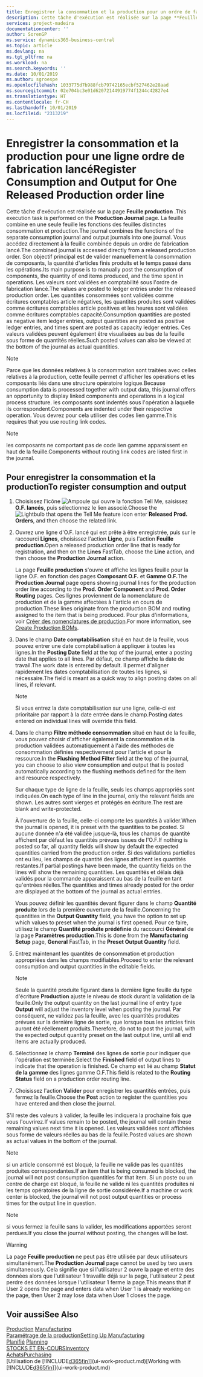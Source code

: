 ```yaml
---
title: Enregistrer la consommation et la production pour un ordre de fabrication | Microsoft Docs
description: Cette tâche d'exécution est réalisée sur la page **Feuille production** . La feuille combine en une seule feuille les fonctions des feuilles distinctes consommation et production. Vous accédez directement à la feuille combinée depuis un ordre de fabrication lancé. Son objectif principal est de valider manuellement la consommation de composants, la quantité d'articles finis produits et le temps passé dans les opérations.
services: project-madeira
documentationcenter: ''
author: SorenGP
ms.service: dynamics365-business-central
ms.topic: article
ms.devlang: na
ms.tgt_pltfrm: na
ms.workload: na
ms.search.keywords: ''
ms.date: 10/01/2019
ms.author: sgroespe
ms.openlocfilehash: 1033775d7b988fcb79742165ecbf527462e28aad
ms.sourcegitcommit: 02e704bc3e01d62072144919774f1244c42827e4
ms.translationtype: HT
ms.contentlocale: fr-CH
ms.lasthandoff: 10/01/2019
ms.locfileid: "2313219"
---
```

# <a name="register-consumption-and-output-for-one-released-production-order-line"></a><span data-ttu-id="272db-106">Enregistrer la consommation et la production pour une ligne ordre de fabrication lancé</span><span class="sxs-lookup"><span data-stu-id="272db-106">Register Consumption and Output for One Released Production order line</span></span>
<span data-ttu-id="272db-107">Cette tâche d'exécution est réalisée sur la page **Feuille production** .</span><span class="sxs-lookup"><span data-stu-id="272db-107">This execution task is performed on the **Production Journal** page.</span></span> <span data-ttu-id="272db-108">La feuille combine en une seule feuille les fonctions des feuilles distinctes consommation et production.</span><span class="sxs-lookup"><span data-stu-id="272db-108">The journal combines the functions of the separate consumption journal and output journals into one journal.</span></span> <span data-ttu-id="272db-109">Vous accédez directement à la feuille combinée depuis un ordre de fabrication lancé.</span><span class="sxs-lookup"><span data-stu-id="272db-109">The combined journal is accessed directly from a released production order.</span></span> <span data-ttu-id="272db-110">Son objectif principal est de valider manuellement la consommation de composants, la quantité d'articles finis produits et le temps passé dans les opérations.</span><span class="sxs-lookup"><span data-stu-id="272db-110">Its main purpose is to manually post the consumption of components, the quantity of end items produced, and the time spent in operations.</span></span> <span data-ttu-id="272db-111">Les valeurs sont validées en comptabilité sous l'ordre de fabrication lancé.</span><span class="sxs-lookup"><span data-stu-id="272db-111">The values are posted to ledger entries under the released production order.</span></span> <span data-ttu-id="272db-112">Les quantités consommées sont validées comme écritures comptables article négatives, les quantités produites sont validées comme écritures comptables article positives et les heures sont validées comme écritures comptables capacité.</span><span class="sxs-lookup"><span data-stu-id="272db-112">Consumption quantities are posted as negative item ledger entries, output quantities are posted as positive ledger entries, and times spent are posted as capacity ledger entries.</span></span> <span data-ttu-id="272db-113">Ces valeurs validées peuvent également être visualisées au bas de la feuille sous forme de quantités réelles.</span><span class="sxs-lookup"><span data-stu-id="272db-113">Such posted values can also be viewed at the bottom of the journal as actual quantities.</span></span>  

> [!NOTE]  
>  <span data-ttu-id="272db-114">Parce que les données relatives à la consommation sont traitées avec celles relatives à la production, cette feuille permet d'afficher les opérations et les composants liés dans une structure opératoire logique.</span><span class="sxs-lookup"><span data-stu-id="272db-114">Because consumption data is processed together with output data, this journal offers an opportunity to display linked components and operations in a logical process structure.</span></span> <span data-ttu-id="272db-115">les composants sont indentés sous l'opération à laquelle ils correspondent.</span><span class="sxs-lookup"><span data-stu-id="272db-115">Components are indented under their respective operation.</span></span> <span data-ttu-id="272db-116">Vous devrez pour cela utiliser des codes lien gamme.</span><span class="sxs-lookup"><span data-stu-id="272db-116">This requires that you use routing link codes.</span></span>  

> [!NOTE]  
>  <span data-ttu-id="272db-117">les composants ne comportant pas de code lien gamme apparaissent en haut de la feuille.</span><span class="sxs-lookup"><span data-stu-id="272db-117">Components without routing link codes are listed first in the journal.</span></span>  

## <a name="to-register-consumption-and-output"></a><span data-ttu-id="272db-118">Pour enregistrer la consommation et la production</span><span class="sxs-lookup"><span data-stu-id="272db-118">To register consumption and output</span></span>  
1.  <span data-ttu-id="272db-119">Choisissez l'icône ![Ampoule qui ouvre la fonction Tell Me](media/ui-search/search_small.png "Dites-moi ce que vous voulez faire"), saisissez **O.F. lancés**, puis sélectionnez le lien associé.</span><span class="sxs-lookup"><span data-stu-id="272db-119">Choose the ![Lightbulb that opens the Tell Me feature](media/ui-search/search_small.png "Tell me what you want to do") icon enter **Released Prod. Orders**, and then choose the related link.</span></span>  
2.  <span data-ttu-id="272db-120">Ouvrez une ligne d'O.F. lancé qui est prête à être enregistrée, puis sur le raccourci **Lignes**, choisissez l'action **Ligne**, puis l'action **Feuille production**.</span><span class="sxs-lookup"><span data-stu-id="272db-120">Open a released production order line that is ready for registration, and then on the **Lines** FastTab, choose the **Line** action, and then choose the **Production Journal** action.</span></span>  

    <span data-ttu-id="272db-121">La page **Feuille production** s'ouvre et affiche les lignes feuille pour la ligne O.F. en fonction des pages **Composant O.F.** et **Gamme O.F.**</span><span class="sxs-lookup"><span data-stu-id="272db-121">The **Production Journal** page opens showing journal lines for the production order line according to the **Prod. Order Component** and **Prod. Order Routing** pages.</span></span> <span data-ttu-id="272db-122">Ces lignes proviennent de la nomenclature de production et de la gamme affectées à l'article en cours de production.</span><span class="sxs-lookup"><span data-stu-id="272db-122">These lines originate from the production BOM and routing assigned to the item that is being produced.</span></span> <span data-ttu-id="272db-123">Pour plus d'informations, voir [Créer des nomenclatures de production](production-how-to-create-routings.md).</span><span class="sxs-lookup"><span data-stu-id="272db-123">For more information, see [Create Production BOMs](production-how-to-create-routings.md).</span></span>  

3.  <span data-ttu-id="272db-124">Dans le champ **Date comptabilisation** situé en haut de la feuille, vous pouvez entrer une date comptabilisation à appliquer à toutes les lignes.</span><span class="sxs-lookup"><span data-stu-id="272db-124">In the **Posting Date** field at the top of the journal, enter a posting date that applies to all lines.</span></span> <span data-ttu-id="272db-125">Par défaut, ce champ affiche la date de travail.</span><span class="sxs-lookup"><span data-stu-id="272db-125">The work date is entered by default.</span></span> <span data-ttu-id="272db-126">Il permet d'aligner rapidement les dates comptabilisation de toutes les lignes, si nécessaire.</span><span class="sxs-lookup"><span data-stu-id="272db-126">The field is meant as a quick way to align posting dates on all lines, if relevant.</span></span>  

    > [!NOTE]  
    >  <span data-ttu-id="272db-127">Si vous entrez la date comptabilisation sur une ligne, celle-ci est prioritaire par rapport à la date entrée dans le champ.</span><span class="sxs-lookup"><span data-stu-id="272db-127">Posting dates entered on individual lines will override this field.</span></span>  

4.  <span data-ttu-id="272db-128">Dans le champ **Filtre méthode consommation** situé en haut de la feuille, vous pouvez choisir d'afficher également la consommation et la production validées automatiquement à l'aide des méthodes de consommation définies respectivement pour l'article et pour la ressource.</span><span class="sxs-lookup"><span data-stu-id="272db-128">In the **Flushing Method Filter** field at the top of the journal, you can choose to also view consumption and output that is posted automatically according to the flushing methods defined for the item and resource respectively.</span></span>  

    <span data-ttu-id="272db-129">Sur chaque type de ligne de la feuille, seuls les champs appropriés sont indiquées.</span><span class="sxs-lookup"><span data-stu-id="272db-129">On each type of line in the journal, only the relevant fields are shown.</span></span> <span data-ttu-id="272db-130">Les autres sont vierges et protégés en écriture.</span><span class="sxs-lookup"><span data-stu-id="272db-130">The rest are blank and write-protected.</span></span>  

    <span data-ttu-id="272db-131">À l'ouverture de la feuille, celle-ci comporte les quantités à valider.</span><span class="sxs-lookup"><span data-stu-id="272db-131">When the journal is opened, it is preset with the quantities to be posted.</span></span> <span data-ttu-id="272db-132">Si aucune donnée n'a été validée jusque-là, tous les champs de quantité affichent par défaut les quantités prévues issues de l'O.F.</span><span class="sxs-lookup"><span data-stu-id="272db-132">If nothing is posted so far, all quantity fields will show by default the expected quantities carried from the production order.</span></span> <span data-ttu-id="272db-133">Si des validations partielles ont eu lieu, les champs de quantité des lignes affichent les quantités restantes.</span><span class="sxs-lookup"><span data-stu-id="272db-133">If partial postings have been made, the quantity fields on the lines will show the remaining quantities.</span></span> <span data-ttu-id="272db-134">Les quantités et délais déjà validés pour la commande apparaissent au bas de la feuille en tant qu'entrées réelles.</span><span class="sxs-lookup"><span data-stu-id="272db-134">The quantities and times already posted for the order are displayed at the bottom of the journal as actual entries.</span></span>  

    <span data-ttu-id="272db-135">Vous pouvez définir les quantités devant figurer dans le champ **Quantité produite** lors de la première ouverture de la feuille.</span><span class="sxs-lookup"><span data-stu-id="272db-135">Concerning the quantities in the **Output Quantity** field, you have the option to set up which values to preset when the journal is first opened.</span></span> <span data-ttu-id="272db-136">Pour ce faire, utilisez le champ **Quantité produite prédéfinie** du raccourci **Général** de la page **Paramètres production**.</span><span class="sxs-lookup"><span data-stu-id="272db-136">This is done from the **Manufacturing Setup** page, **General** FastTab, in the **Preset Output Quantity** field.</span></span>

5.  <span data-ttu-id="272db-137">Entrez maintenant les quantités de consommation et production appropriées dans les champs modifiables.</span><span class="sxs-lookup"><span data-stu-id="272db-137">Proceed to enter the relevant consumption and output quantities in the editable fields.</span></span>  

    > [!NOTE]  
    >  <span data-ttu-id="272db-138">Seule la quantité produite figurant dans la dernière ligne feuille du type d'écriture **Production** ajuste le niveau de stock durant la validation de la feuille.</span><span class="sxs-lookup"><span data-stu-id="272db-138">Only the output quantity on the last journal line of entry type **Output** will adjust the inventory level when posting the journal.</span></span> <span data-ttu-id="272db-139">Par conséquent, ne validez pas la feuille, avec les quantités produites prévues sur la dernière ligne de sortie, que lorsque tous les articles finis auront été réellement produits.</span><span class="sxs-lookup"><span data-stu-id="272db-139">Therefore, do not to post the journal, with the expected output quantity preset on the last output line, until all end items are actually produced.</span></span>  

6.  <span data-ttu-id="272db-140">Sélectionnez le champ **Terminé** des lignes de sortie pour indiquer que l'opération est terminée.</span><span class="sxs-lookup"><span data-stu-id="272db-140">Select the **Finished** field of output lines to indicate that the operation is finished.</span></span> <span data-ttu-id="272db-141">Ce champ est lié au champ **Statut de la gamme** des lignes gamme O.F.</span><span class="sxs-lookup"><span data-stu-id="272db-141">This field is related to the **Routing Status** field on a production order routing line.</span></span>  
7.  <span data-ttu-id="272db-142">Choisissez l'action **Valider** pour enregistrer les quantités entrées, puis fermez la feuille.</span><span class="sxs-lookup"><span data-stu-id="272db-142">Choose the **Post** action to register the quantities you have entered and then close the journal.</span></span>  

<span data-ttu-id="272db-143">S'il reste des valeurs à valider, la feuille les indiquera la prochaine fois que vous l'ouvrirez.</span><span class="sxs-lookup"><span data-stu-id="272db-143">If values remain to be posted, the journal will contain these remaining values next time it is opened.</span></span> <span data-ttu-id="272db-144">Les valeurs validées sont affichées sous forme de valeurs réelles au bas de la feuille.</span><span class="sxs-lookup"><span data-stu-id="272db-144">Posted values are shown as actual values in the bottom of the journal.</span></span>  

> [!NOTE]  
>  <span data-ttu-id="272db-145"> si un article consommé est bloqué, la feuille ne valide pas les quantités produites correspondantes.</span><span class="sxs-lookup"><span data-stu-id="272db-145">If an item that is being consumed is blocked, the journal will not post consumption quantities for that item.</span></span> <span data-ttu-id="272db-146">Si un poste ou un centre de charge est bloqué, la feuille ne valide ni les quantités produites ni les temps opératoires de la ligne de sortie considérée.</span><span class="sxs-lookup"><span data-stu-id="272db-146">If a machine or work center is blocked, the journal will not post output quantities or process times for the output line in question.</span></span>  

> [!NOTE]  
>  <span data-ttu-id="272db-147">si vous fermez la feuille sans la valider, les modifications apportées seront perdues.</span><span class="sxs-lookup"><span data-stu-id="272db-147">If you close the journal without posting, the changes will be lost.</span></span>  

> [!WARNING]  
>  <span data-ttu-id="272db-148">La page **Feuille production** ne peut pas être utilisée par deux utilisateurs simultanément.</span><span class="sxs-lookup"><span data-stu-id="272db-148">The **Production Journal** page cannot be used by two users simultaneously.</span></span> <span data-ttu-id="272db-149">Cela signifie que si l'utilisateur 2 ouvre la page et entre des données alors que l'utilisateur 1 travaille déjà sur la page, l'utilisateur 2 peut perdre des données lorsque l'utilisateur 1 ferme la page.</span><span class="sxs-lookup"><span data-stu-id="272db-149">This means that if User 2 opens the page and enters data when User 1 is already working on the page, then User 2 may lose data when User 1 closes the page.</span></span>  

## <a name="see-also"></a><span data-ttu-id="272db-150">Voir aussi</span><span class="sxs-lookup"><span data-stu-id="272db-150">See Also</span></span>  
<span data-ttu-id="272db-151">[Production](production-manage-manufacturing.md)  </span><span class="sxs-lookup"><span data-stu-id="272db-151">[Manufacturing](production-manage-manufacturing.md)  </span></span>  
[<span data-ttu-id="272db-152">Paramétrage de la production</span><span class="sxs-lookup"><span data-stu-id="272db-152">Setting Up Manufacturing</span></span>](production-configure-production-processes.md)  
<span data-ttu-id="272db-153">[Planifié](production-planning.md)    </span><span class="sxs-lookup"><span data-stu-id="272db-153">[Planning](production-planning.md)    </span></span>  
[<span data-ttu-id="272db-154">STOCKS ET EN-COURS</span><span class="sxs-lookup"><span data-stu-id="272db-154">Inventory</span></span>](inventory-manage-inventory.md)  
[<span data-ttu-id="272db-155">Achats</span><span class="sxs-lookup"><span data-stu-id="272db-155">Purchasing</span></span>](purchasing-manage-purchasing.md)  
<span data-ttu-id="272db-156">[Utilisation de [!INCLUDE[d365fin](includes/d365fin_md.md)]](ui-work-product.md)</span><span class="sxs-lookup"><span data-stu-id="272db-156">[Working with [!INCLUDE[d365fin](includes/d365fin_md.md)]](ui-work-product.md)</span></span>
